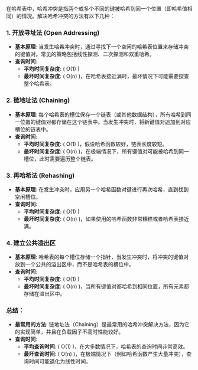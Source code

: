 在哈希表中，哈希冲突是指两个或多个不同的键被哈希到同一个位置（即哈希值相同）的情况。解决哈希冲突的方法有以下几种：

### 1. **开放寻址法 (Open Addressing)**
   - **基本原理**: 当发生哈希冲突时，通过寻找下一个空闲的哈希表位置来存储冲突的键值对。常见的策略包括线性探测、二次探测和双重哈希。
   - **查询时间**:
     - **平均时间复杂度**: \( O(1) \)
     - **最坏时间复杂度**: \( O(n) \)，在哈希表接近满时，最坏情况下可能需要探查整个哈希表。
  
### 2. **链地址法 (Chaining)**
   - **基本原理**: 每个哈希表的槽位保存一个链表（或其他数据结构），所有哈希到同一位置的键值对都存储在这个链表中。当发生冲突时，将新键值对追加到对应槽位的链表中。
   - **查询时间**:
     - **平均时间复杂度**: \( O(1) \)，假设哈希函数较好，链表长度较短。
     - **最坏时间复杂度**: \( O(n) \)，在极端情况下，所有键值对可能被哈希到同一槽位，此时需要遍历整个链表。
  
### 3. **再哈希法 (Rehashing)**
   - **基本原理**: 在发生冲突时，应用另一个哈希函数对键进行再次哈希，直到找到空闲槽位。
   - **查询时间**:
     - **平均时间复杂度**: \( O(1) \)
     - **最坏时间复杂度**: \( O(n) \)，如果使用的哈希函数非常糟糕或者哈希表接近满。

### 4. **建立公共溢出区**
   - **基本原理**: 哈希表的每个槽位存储一个指针，当发生冲突时，将冲突的键值对放到一个公共的溢出区中，而不是哈希表的槽位中。
   - **查询时间**:
     - **平均时间复杂度**: \( O(1) \) 
     - **最坏时间复杂度**: \( O(n) \)，当所有键值对都哈希到相同位置，所有元素都存储在溢出区中。

### 总结：
- **最常用的方法**: 链地址法（Chaining）是最常用的哈希冲突解决方法，因为它的实现简单，并且在负载因子不高时性能较好。
- **查询时间**:
  - **平均查询时间**: \( O(1) \)，在大多数情况下，哈希表的查询时间非常高效。
  - **最坏查询时间**: \( O(n) \)，在极端情况下（例如哈希函数产生大量冲突），查询时间可能退化为线性时间。